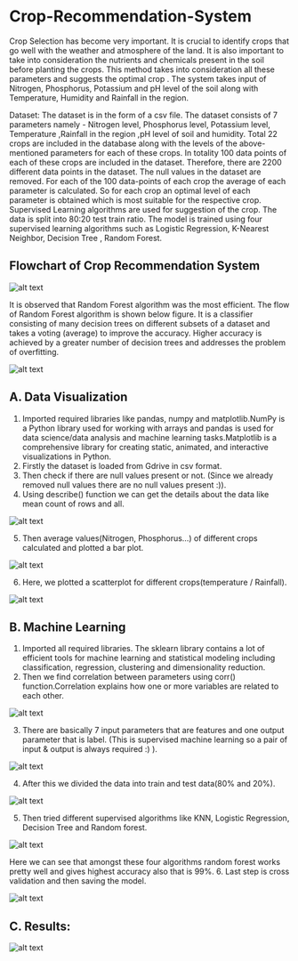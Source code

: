 # Crop-Recommendation-System

Crop Selection has become very important. It is crucial to identify crops that go well with the weather and atmosphere of the land. It is also important to take into consideration the nutrients and chemicals present in the soil before planting the crops. This method takes into consideration all these parameters and suggests the optimal crop . The system takes input of Nitrogen, Phosphorus, Potassium and pH level of the soil along with Temperature, Humidity and Rainfall in the region.

Dataset: The dataset is in the form of a csv file. The dataset consists of 7 parameters namely - Nitrogen level, Phosphorus level, Potassium level, Temperature ,Rainfall in the region ,pH level of soil and humidity. Total 22 crops are included in the database along with the levels of the above-mentioned parameters for each of these crops. In totality 100 data points of each of these crops are included in the dataset. Therefore, there are 2200 different data points in the dataset. The null values in the dataset are removed. For each of the 100 data-points of each crop the average of each parameter is calculated. So for each crop an optimal level of each parameter is obtained which is most suitable for the respective crop. Supervised Learning algorithms are used for suggestion of the crop. The data is split into 80:20 test train ratio. The model is trained using four supervised learning algorithms such as Logistic Regression, K-Nearest Neighbor, Decision Tree , Random Forest.

## Flowchart of Crop Recommendation System
![alt text](https://github.com/Sameer-Karoshi/Crop-Recommendation-System/blob/main/Crop%20Recommendation%20System.png)

It is observed that Random Forest algorithm was the most efficient. The flow of Random Forest algorithm is shown below figure. It is a classifier consisting of many decision trees on different subsets of a dataset and takes a voting (average) to improve the accuracy. Higher accuracy is achieved by a greater number of decision trees and addresses the problem of overfitting.

![alt text](https://github.com/Sameer-Karoshi/eFarma/blob/master/Crop%20Recommendation%20using%20RF.PNG)

## A. Data Visualization

1. Imported required libraries like pandas, numpy and matplotlib.NumPy is a Python library used for working with arrays and pandas is used for data science/data analysis and machine learning tasks.Matplotlib is a comprehensive library for creating static, animated, and interactive visualizations in Python.
2. Firstly the dataset is loaded from Gdrive in csv format. 
3. Then check if there are null values present or not. (Since we already removed null values there are no null values present :)).
4. Using describe() function we can get the details about the data like mean count of rows and all.

![alt text](https://github.com/Sameer-Karoshi/Crop-Recommendation-System/blob/main/Statistics.PNG)

5. Then average values(Nitrogen, Phosphorus…) of different crops calculated and plotted a bar plot.

![alt text](https://github.com/Sameer-Karoshi/Crop-Recommendation-System/blob/main/Average%20Values%20of%20Diffrent%20Crops.PNG)

6. Here, we plotted a scatterplot for different crops(temperature / Rainfall). 

![alt text](https://github.com/Sameer-Karoshi/Crop-Recommendation-System/blob/main/ScatterPlot%20of%20Different%20Crops(Temp%20Vs%20Rainfall).PNG)

## B. Machine Learning
1. Imported all required libraries. The sklearn library contains a lot of efficient tools for machine learning and statistical modeling including classification, regression, clustering and dimensionality reduction.
2. Then we find correlation between parameters using corr() function.Correlation explains how one or more variables are related to each other.

![alt text](https://github.com/Sameer-Karoshi/Crop-Recommendation-System/blob/main/Correlation.PNG)

3. There are basically 7 input parameters that are features and one output parameter that is label. (This is supervised machine learning so a pair of input & output is always required :) ).

![alt text](https://github.com/Sameer-Karoshi/Crop-Recommendation-System/blob/main/Features%20and%20Label.PNG)

4. After this we divided the data into train and test data(80% and 20%).

![alt text](https://github.com/Sameer-Karoshi/Crop-Recommendation-System/blob/main/Train%20%26%20Test.PNG)

5. Then tried different supervised  algorithms like KNN, Logistic Regression, Decision Tree and Random forest.

![alt text](https://github.com/Sameer-Karoshi/Crop-Recommendation-System/blob/main/Algorithms.PNG)

Here we can see that amongst these four algorithms random forest works pretty well and gives highest accuracy also that is 99%.
6. Last step is cross validation and then saving the model.  

![alt text](https://github.com/Sameer-Karoshi/Crop-Recommendation-System/blob/main/Cross%20Validation%20%26%20saving%20the%20model.PNG)

## C. Results:

![alt text](https://github.com/Sameer-Karoshi/Crop-Recommendation-System/blob/main/Results.PNG)
 
